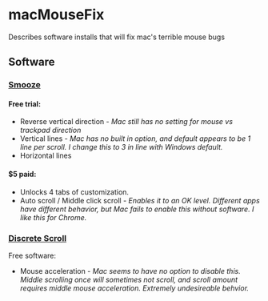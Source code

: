# macMouseFix
Describes software installs that will fix mac's terrible mouse bugs

## Software
### [Smooze](https://smooze.co/)
#### Free trial:
* Reverse vertical direction - *Mac still has no setting for mouse vs trackpad direction*
* Vertical lines - *Mac has no built in option, and default appears to be 1 line per scroll. I change this to 3 in line with Windows default.*
* Horizontal lines
#### $5 paid:
* Unlocks 4 tabs of customization.
* Auto scroll / Middle click scroll - *Enables it to an OK level. Different apps have different behavior, but Mac fails to enable this without software. I like this for Chrome.*
### [Discrete Scroll](https://github.com/emreyolcu/discrete-scroll)
Free software:
* Mouse acceleration - *Mac seems to have no option to disable this. Middle scrolling once will sometimes not scroll, and scroll amount requires middle mouse acceleration. Extremely undesireable behvior.*
